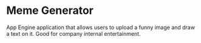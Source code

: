 Meme Generator
=============

App Engine application that allows users to upload a funny image and draw a text on it. Good for company internal entertainment.
